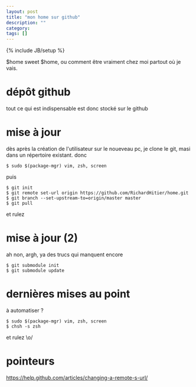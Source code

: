 ```yaml
---
layout: post
title: "mon home sur github"
description: ""
category: 
tags: []
---
```

{% include JB/setup %}

$home sweet $home, ou comment être vraiment chez moi partout
où je vais.

# dépôt github

tout ce qui est indispensable est donc stocké sur le github

# mise à jour
dès après la création de l'utilisateur sur le noueveau pc,
je clone le git, masi dans un répertoire existant.
donc

```
$ sudo $(package-mgr) vim, zsh, screen
```
puis

```
$ git init
$ git remote set-url origin https://github.com/RichardHitier/home.git
$ git branch --set-upstream-to=origin/master master
$ git pull 
```
et rulez

# mise à jour (2)
ah  non, argh, ya des trucs qui manquent encore 

``` 
$ git submodule init
$ git submodule update
```


# dernières mises au point

à automatiser ?

```
$ sudo $(package-mgr) vim, zsh, screen
$ chsh -s zsh
```

et rulez \o/


# pointeurs

https://help.github.com/articles/changing-a-remote-s-url/

